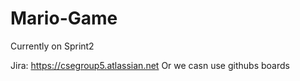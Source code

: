 # Mario-Game
Currently on Sprint2

Jira: https://csegroup5.atlassian.net
Or we casn use githubs boards
